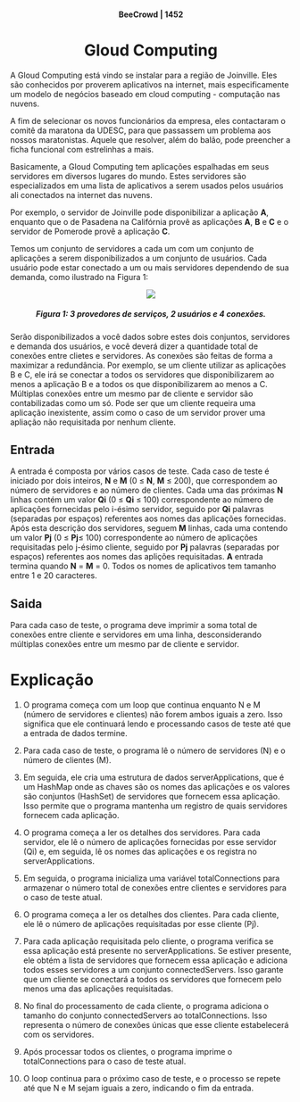 #### <center>BeeCrowd | 1452</center> ####

# <center>Gloud Computing</center> #

A Gloud Computing está vindo se instalar para a região de Joinville. Eles são conhecidos por proverem aplicativos na internet, mais especificamente um modelo de negócios baseado em cloud computing - computação nas nuvens.

A fim de selecionar os novos funcionários da empresa, eles contactaram o comitê da maratona da UDESC, para que passassem um problema aos nossos maratonistas. Aquele que resolver, além do balão, pode preencher a ficha funcional com estrelinhas a mais.

Basicamente, a Gloud Computing tem aplicações espalhadas em seus servidores em diversos lugares do mundo. Estes servidores são especializados em uma lista de aplicativos a serem usados pelos usuários ali conectados na internet das nuvens.

Por exemplo, o servidor de Joinville pode disponibilizar a aplicação **A**, enquanto que o de Pasadena na Califórnia provê as aplicações **A**, **B** e **C** e o servidor de Pomerode provê a aplicação **C**.

Temos um conjunto de servidores a cada um com um conjunto de aplicações a serem disponibilizados a um conjunto de usuários. Cada usuário pode estar conectado a um ou mais servidores dependendo de sua demanda, como ilustrado na Figura 1: 
<center>

[![](https://resources.beecrowd.com.br/gallery/images/novos/gloud_computing.png)](https://www.beecrowd.com.br/judge/pt/problems/view/1452) 

##### Figura 1: 3 provedores de serviços, 2 usuários e 4 conexões.
</center>

Serão disponibilizados a você dados sobre estes dois conjuntos, servidores e demanda dos usuários, e você deverá dizer a quantidade total de conexões entre clietes e servidores. As conexões são feitas de forma a maximizar a redundância. Por exemplo, se um cliente utilizar as aplicações B e C, ele irá se conectar a todos os servidores que disponibilizarem ao menos a aplicação B e a todos os que disponibilizarem ao menos a C. Múltiplas conexões entre um mesmo par de cliente e servidor são contabilizadas como um só. Pode ser que um cliente requeira uma aplicação inexistente, assim como o caso de um servidor prover uma apliação não requisitada por nenhum cliente.

## Entrada
A entrada é composta por vários casos de teste. Cada caso de teste é iniciado por dois inteiros, **N** e **M** (0 ≤ **N**, **M** ≤ 200), que correspondem ao número de servidores e ao número de clientes. Cada uma das próximas **N** linhas contém um valor **Qi** (0 ≤ **Qi** ≤ 100) correspondente ao número de aplicações fornecidas pelo i-ésimo servidor, seguido por **Qi** palavras (separadas por espaços) referentes aos nomes das aplicações fornecidas. Após esta descrição dos servidores, seguem **M** linhas, cada uma contendo um valor **Pj** (0 ≤ **Pj**≤ 100) correspondente ao número de aplicações requisitadas pelo j-ésimo cliente, seguido por **Pj** palavras (separadas por espaços) referentes aos nomes das aplições requisitadas. **A** entrada termina quando **N** = **M** = 0. Todos os nomes de aplicativos tem tamanho entre 1 e 20 caracteres.

## Saida
Para cada caso de teste, o programa deve imprimir a soma total de conexões entre cliente e servidores em uma linha, desconsiderando múltiplas conexões entre um mesmo par de cliente e servidor.


# Explicação 
1. O programa começa com um loop que continua enquanto N e M (número de servidores e clientes) não forem ambos iguais a zero. Isso significa que ele continuará lendo e processando casos de teste até que a entrada de dados termine.

1. Para cada caso de teste, o programa lê o número de servidores (N) e o número de clientes (M).

1. Em seguida, ele cria uma estrutura de dados serverApplications, que é um HashMap onde as chaves são os nomes das aplicações e os valores são conjuntos (HashSet) de servidores que fornecem essa aplicação. Isso permite que o programa mantenha um registro de quais servidores fornecem cada aplicação.

1. O programa começa a ler os detalhes dos servidores. Para cada servidor, ele lê o número de aplicações fornecidas por esse servidor (Qi) e, em seguida, lê os nomes das aplicações e os registra no serverApplications.

1. Em seguida, o programa inicializa uma variável totalConnections para armazenar o número total de conexões entre clientes e servidores para o caso de teste atual.

1. O programa começa a ler os detalhes dos clientes. Para cada cliente, ele lê o número de aplicações requisitadas por esse cliente (Pj).

1. Para cada aplicação requisitada pelo cliente, o programa verifica se essa aplicação está presente no serverApplications. Se estiver presente, ele obtém a lista de servidores que fornecem essa aplicação e adiciona todos esses servidores a um conjunto connectedServers. Isso garante que um cliente se conectará a todos os servidores que fornecem pelo menos uma das aplicações requisitadas.

1. No final do processamento de cada cliente, o programa adiciona o tamanho do conjunto connectedServers ao totalConnections. Isso representa o número de conexões únicas que esse cliente estabelecerá com os servidores.

1. Após processar todos os clientes, o programa imprime o totalConnections para o caso de teste atual.

1. O loop continua para o próximo caso de teste, e o processo se repete até que N e M sejam iguais a zero, indicando o fim da entrada.